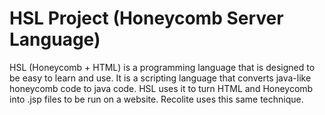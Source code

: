 # HSL Project (Honeycomb Server Language)

HSL (Honeycomb + HTML) is a programming language that is designed to be easy to learn and use. It is a scripting language that converts java-like honeycomb code to java code. HSL uses it to turn HTML and Honeycomb into .jsp files to be run on a website. Recolite uses this same technique.
